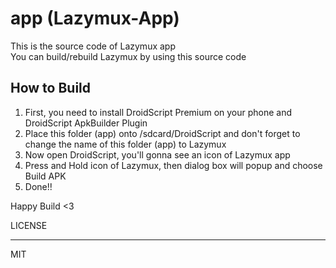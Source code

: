 # app (Lazymux-App)
This is the source code of Lazymux app  
You can build/rebuild Lazymux by using this source code

## How to Build
1. First, you need to install DroidScript Premium on your phone and DroidScript ApkBuilder Plugin  
2. Place this folder (app) onto /sdcard/DroidScript and don't forget to change the name of this folder (app) to Lazymux  
3. Now open DroidScript, you'll gonna see an icon of Lazymux app  
4. Press and Hold icon of Lazymux, then dialog box will popup and choose Build APK  
5. Done!!  

Happy Build <3  


LICENSE
___
MIT
